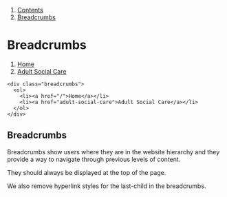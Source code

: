 1.  [Contents](/docs/core/design/overview)
2.  [Breadcrumbs](#)

# Breadcrumbs

<div class="breadcrumbs">
  <ol>
    <li><a href="/">Home</a></li>
    <li><a href="adult-social-care">Adult Social Care</a></li>
  </ol>
</div>

    <div class="breadcrumbs">
      <ol>
        <li><a href="/">Home</a></li>
        <li><a href="adult-social-care">Adult Social Care</a></li>
      </ol>
    </div>

## Breadcrumbs

Breadcrumbs show users where they are in the website hierarchy and they provide a way to navigate through previous levels of content.

They should always be displayed at the top of the page.

We also remove hyperlink styles for the last-child in the breadcrumbs.